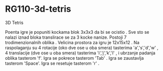 # RG110-3d-tetris
3D Tetris

Poenta igre je popuniti kockama blok 3x3x3  da bi se ocistio .
Sve sto se nalazi iznad bloka translirace se za 3 kocke nanize.
Postoji 7 trodimenzionalnih oblika .
Velicina prostora za igru je 12x15x12 .
Na raspolaganju su 4 rotacije (oko dve ose u oba smera) tasterima 'a','s','d','w' ,
4 translacije (dve ose u oba smera) tasterima 'i','j','k','l' ,
i ubrzanje padanja oblika tasterom 'f'.
Igra se pokrece tasterom 'Tab' .
Igra se zaustavlja tasterom 'Space'.
Igra se resetuje tasterom 'r' .
